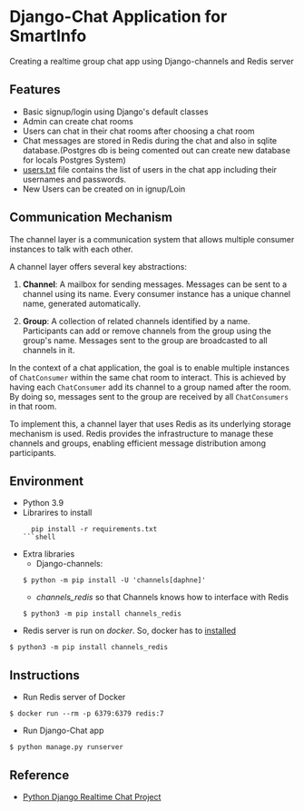 # Django-Chat Application for SmartInfo
Creating a realtime group chat app using Django-channels and Redis server




## Features

- Basic signup/login using Django's default classes
- Admin can create chat rooms
- Users can chat in their chat rooms after choosing a chat room
- Chat messages are stored in Redis during the chat and also in sqlite database.(Postgres db is being comented out can create new database for locals Postgres System)
- [users.txt](https://github.com/Rad-007/Smartinfo_Chat_App/blob/8ca1d477eec66dc0ebe0a2ba8bb46669e4c3e156/users.txt) file contains the list of users in the chat app including their usernames and passwords.
- New Users can be created on in ignup/Loin
## Communication Mechanism

The channel layer is a communication system that allows multiple consumer instances to talk with each other.

A channel layer offers several key abstractions:

1. **Channel**: A mailbox for sending messages. Messages can be sent to a channel using its name. Every consumer instance has a unique channel name, generated automatically.

2. **Group**: A collection of related channels identified by a name. Participants can add or remove channels from the group using the group's name. Messages sent to the group are broadcasted to all channels in it. 

In the context of a chat application, the goal is to enable multiple instances of `ChatConsumer` within the same chat room to interact. This is achieved by having each `ChatConsumer` add its channel to a group named after the room. By doing so, messages sent to the group are received by all `ChatConsumers` in that room.

To implement this, a channel layer that uses Redis as its underlying storage mechanism is used. Redis provides the infrastructure to manage these channels and groups, enabling efficient message distribution among participants.

## Environment
- Python 3.9
- Librarires to install
  ```shell
    pip install -r requirements.txt
  ```shell
- Extra libraries
    - Django-channels: 
    ```shell
    $ python -m pip install -U 'channels[daphne]'
    ```
    - *channels_redis* so that Channels knows how to interface with Redis
    ```shell
    $ python3 -m pip install channels_redis
    ```
- Redis server is run on *docker*. So, docker has to [installed](https://docs.docker.com/desktop/install/ubuntu/)
```shell
$ python3 -m pip install channels_redis
```
## Instructions
- Run Redis server of Docker
```shell
$ docker run --rm -p 6379:6379 redis:7
```
- Run Django-Chat app
```shell
$ python manage.py runserver
```

## Reference
- [Python Django Realtime Chat Project](https://www.youtube.com/watch?v=SF1k_Twr9cg)

